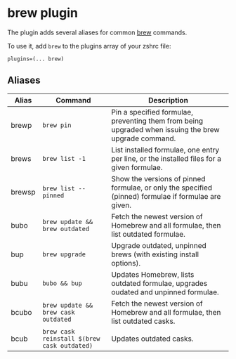 # brew plugin

The plugin adds several aliases for common [brew](https://brew.sh) commands.

To use it, add `brew` to the plugins array of your zshrc file:
```
plugins=(... brew)
```

## Aliases

| Alias  | Command              | Description   |
|--------|----------------------|---------------|
| brewp  | `brew pin`           | Pin a specified formulae, preventing them from being upgraded when issuing the brew upgrade <formulae> command. |
| brews  | `brew list -1`       | List installed formulae, one entry per line, or the installed files for a given formulae. |
| brewsp | `brew list --pinned` | Show the versions of pinned formulae, or only the specified (pinned) formulae if formulae are given. |
| bubo   | `brew update && brew outdated` | Fetch the newest version of Homebrew and all formulae, then list outdated formulae. |
| bup    | `brew upgrade` | Upgrade outdated, unpinned brews (with existing install options). |
| bubu   | `bubo && bup`       | Updates Homebrew, lists outdated formulae, upgrades oudated and unpinned formulae. |
| bcubo  | `brew update && brew cask outdated` | Fetch the newest version of Homebrew and all formulae, then list outdated casks. |
| bcub   | `brew cask reinstall $(brew cask outdated)` | Updates outdated casks. |
